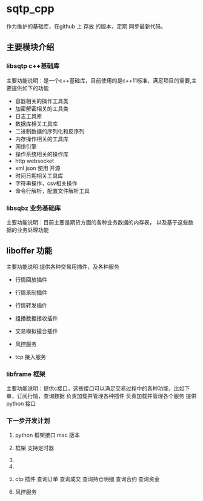# sqtp_cpp
  作为维护的基础库，在github 上 存放 的版本，定期 同步最新代码。
## 主要模块介绍
### libsqtp c++基础库
主要功能说明：是一个c++基础库，目前使用的是c++11标准，满足项目的需要,主要提供如下的功能  
- 容器相关的操作工具类
- 加密解密相关的工具类
- 日志工具库
- 数据库相关工具库
- 二进制数据的序列化和反序列
- 内存操作相关的工具库
- 网络引擎
- 操作系统相关的操作库
- http websocket 
- xml json 使用 开源
- 时间日期相关工具库
- 字符串操作，csv相关操作
- 命令行解析，配置文件解析工具 
### libsqbz 业务基础库
主要功能说明：目前主要是期货方面的各种业务数据的内存表，
以及基于这些数据的业务处理功能

## liboffer 功能
主要功能说明:提供各种交易用插件，及各种服务
- 行情回放插件
- 行情录制插件
- 行情转发插件
- 组播数据接收插件
- 交易模拟撮合插件

- 风控服务
- tcp 接入服务

### libframe 框架
主要功能说明：提供c接口，这些接口可以满足交易过程中的各种功能，比如下单，订阅行情，查询数据
    负责加载并管理各种插件
    负责加载并管理各个服务
    提供python 接口


### 下一步开发计划
1. python 框架接口 mac 版本
2. 框架 支持定时器
3. 
4.  

6. ctp 插件
    查询订单
    查询成交
    查询持仓明细
    查询合约
    查询资金
7. 风控服务


